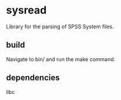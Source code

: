 # sysread
 Library for the parsing of SPSS System files.

 ## build
 Navigate to bin/ and run the make command.

 ## dependencies
 libc